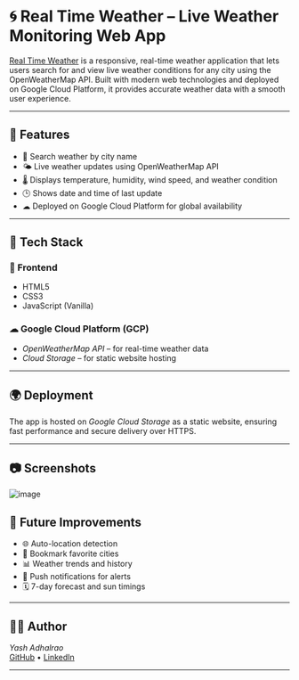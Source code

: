 # 🌀 Real Time Weather – Live Weather Monitoring Web App

[Real Time Weather](https://storage.googleapis.com/sm-vita-cloud-project/index.html) is a responsive, real-time weather application that lets users search for and view live weather conditions for any city using the OpenWeatherMap API. Built with modern web technologies and deployed on Google Cloud Platform, it provides accurate weather data with a smooth user experience.

---

## 🚀 Features

- 📍 Search weather by city name  
- 🌤 Live weather updates using OpenWeatherMap API  
- 🌡 Displays temperature, humidity, wind speed, and weather condition  
- 🕒 Shows date and time of last update  
- ☁ Deployed on Google Cloud Platform for global availability  

---

## 🧱 Tech Stack

### 🔧 Frontend
- HTML5  
- CSS3  
- JavaScript (Vanilla)

### ☁ Google Cloud Platform (GCP)
- *OpenWeatherMap API* – for real-time weather data  
- *Cloud Storage* – for static website hosting  

---

## 🌍 Deployment

The app is hosted on *Google Cloud Storage* as a static website, ensuring fast performance and secure delivery over HTTPS.

---

## 📷 Screenshots
![image](https://github.com/user-attachments/assets/24f3fd03-beea-426b-b912-2e130eda58eb)


## 🧠 Future Improvements

- 🌐 Auto-location detection  
- 📍 Bookmark favorite cities  
- 📊 Weather trends and history  
- 🔔 Push notifications for alerts  
- 🗓 7-day forecast and sun timings  

---

## 👨‍💻 Author

*Yash Adhalrao*  
[GitHub](https://github.com/yash10102005) • [LinkedIn](https://www.linkedin.com/in/yash-adhalrao-575610285?lipi=urn%3Ali%3Apage%3Ad_flagship3_profile_view_base_contact_details%3BeXuF6fCnSBi93mxw0whw%2BA%3D%3D)

---
